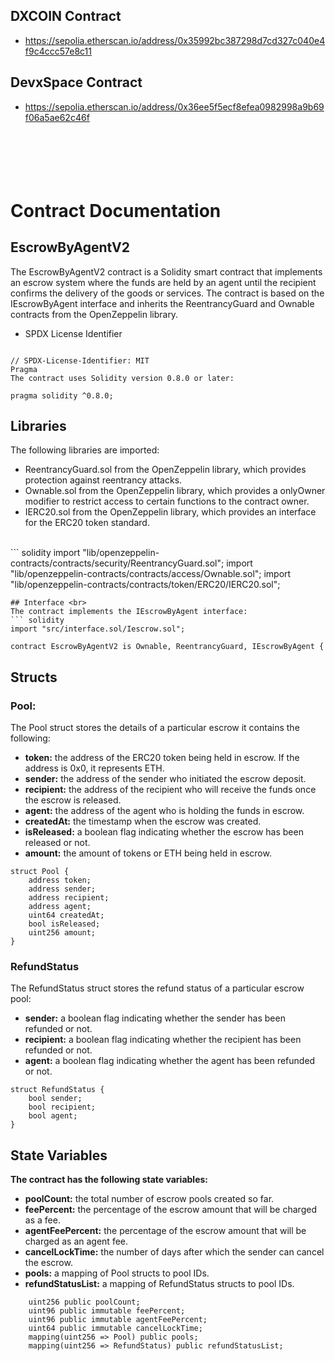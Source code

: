 ## DXCOIN Contract

- https://sepolia.etherscan.io/address/0x35992bc387298d7cd327c040e4f9c4ccc57e8c11

## DevxSpace Contract

- https://sepolia.etherscan.io/address/0x36ee5f5ecf8efea0982998a9b69f06a5ae62c46f
<br><br>
<br><br>
<br><br>


# **Contract Documentation**
## EscrowByAgentV2
The EscrowByAgentV2 contract is a Solidity smart contract that implements an escrow system where the funds are held by an agent until the recipient confirms the delivery of the goods or services. The contract is based on the IEscrowByAgent interface and inherits the ReentrancyGuard and Ownable contracts from the OpenZeppelin library.
<br>
- SPDX License Identifier
``` solidity

// SPDX-License-Identifier: MIT
Pragma
The contract uses Solidity version 0.8.0 or later:
```

``` solidity
pragma solidity ^0.8.0;

```
## Libraries <br>
The following libraries are imported:

- ReentrancyGuard.sol from the OpenZeppelin library, which provides protection against reentrancy attacks.
- Ownable.sol from the OpenZeppelin library, which provides a onlyOwner modifier to restrict access to certain functions to the contract owner.
- IERC20.sol from the OpenZeppelin library, which provides an interface for the ERC20 token standard.
<br>
``` solidity
import "lib/openzeppelin-contracts/contracts/security/ReentrancyGuard.sol";
import "lib/openzeppelin-contracts/contracts/access/Ownable.sol";
import "lib/openzeppelin-contracts/contracts/token/ERC20/IERC20.sol";

```
## Interface <br>
The contract implements the IEscrowByAgent interface:
``` solidity
import "src/interface.sol/Iescrow.sol";

contract EscrowByAgentV2 is Ownable, ReentrancyGuard, IEscrowByAgent {
```
## Structs <br>
### Pool:
The Pool struct stores the details of a particular escrow
it contains the following:
- **token:** the address of the ERC20 token being held in escrow. If the address is 0x0, it represents ETH.
- **sender:** the address of the sender who initiated the escrow deposit.
- **recipient:** the address of the recipient who will receive the funds once the escrow is released.
- **agent:** the address of the agent who is holding the funds in escrow.
- **createdAt:** the timestamp when the escrow was created.
- **isReleased:** a boolean flag indicating whether the escrow has been released or not.
- **amount:** the amount of tokens or ETH being held in escrow.
```solidity
struct Pool {
    address token;
    address sender;
    address recipient;
    address agent;
    uint64 createdAt;
    bool isReleased;
    uint256 amount;
}
```
### RefundStatus
The RefundStatus struct stores the refund status of a particular escrow pool:

- **sender:** a boolean flag indicating whether the sender has been refunded or not.
- **recipient:** a boolean flag indicating whether the recipient has been refunded or not.
- **agent:** a boolean flag indicating whether the agent has been refunded or not.

```solidity
struct RefundStatus {
    bool sender;
    bool recipient;
    bool agent;
}
```
## State Variables
**The contract has the following state variables:**

- **poolCount:** the total number of escrow pools created so far.
- **feePercent:** the percentage of the escrow amount that will be charged as a fee.
- **agentFeePercent:** the percentage of the escrow amount that will be charged as an agent fee.
- **cancelLockTime:** the number of days after which the sender can cancel the escrow.
- **pools:** a mapping of Pool structs to pool IDs.
- **refundStatusList:** a mapping of RefundStatus structs to pool IDs.
```solidity
    uint256 public poolCount;
    uint96 public immutable feePercent;
    uint96 public immutable agentFeePercent;
    uint64 public immutable cancelLockTime;
    mapping(uint256 => Pool) public pools;
    mapping(uint256 => RefundStatus) public refundStatusList;
```